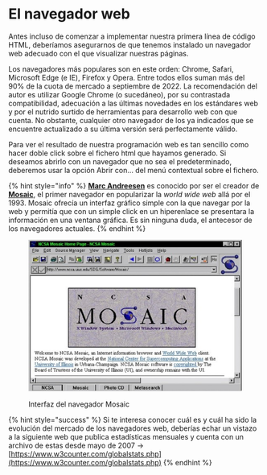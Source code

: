 # El navegador web

Antes incluso de comenzar a implementar nuestra primera línea de código HTML, deberíamos asegurarnos de que tenemos instalado un navegador web adecuado con el que visualizar nuestras páginas.

Los navegadores más populares son en este orden: Chrome, Safari, Microsoft Edge (e IE), Firefox y Opera. Entre todos ellos suman más del 90% de la cuota de mercado a septiembre de 2022. La recomendación del autor es utilizar Google Chrome (o sucedáneo), por su contrastada compatibilidad, adecuación a las últimas novedades en los estándares web y por el nutrido surtido de herramientas para desarrollo web con que cuenta. No obstante, cualquier otro navegador de los ya indicados que se encuentre actualizado a su última versión será perfectamente válido.

Para ver el resultado de nuestra programación web es tan sencillo como hacer doble click sobre el fichero html que hayamos generado. Si deseamos abrirlo con un navegador que no sea el predeterminado, deberemos usar la opción Abrir con… del menú contextual sobre el fichero.

{% hint style="info" %}
[**Marc Andreesen**](https://es.wikipedia.org/wiki/Marc_Andreessen) es conocido por ser el creador de [**Mosaic**](https://es.wikipedia.org/wiki/Mosaic), el primer navegador en popularizar la _world wide web_ allá por el 1993. Mosaic ofrecía un interfaz gráfico simple con la que navegar por la web y permitía que con un simple click en un hiperenlace se presentara la información en una ventana gráfica. Es sin ninguna duda, el antecesor de los navegadores actuales.
{% endhint %}

<figure><img src="../.gitbook/assets/Mosaic.jpg" alt=""><figcaption><p>Interfaz del navegador Mosaic</p></figcaption></figure>

{% hint style="success" %}
Si te interesa conocer cuál es y cuál ha sido la evolución del mercado de los navegadores web, deberías echar un vistazo a la siguiente web que publica estadísticas mensuales y cuenta con un archivo de estas desde mayo de 2007 → [https://www.w3counter.com/globalstats.php](https://www.w3counter.com/globalstats.php)
{% endhint %}

